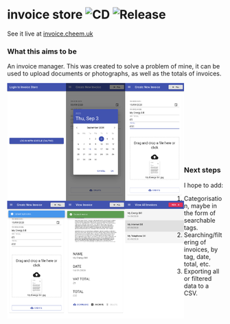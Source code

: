 # invoice store ![CD](https://github.com/cheemcheem/invoice-store/workflows/CD/badge.svg) ![Release](https://github.com/cheemcheem/invoice-store/workflows/Release/badge.svg)

See it live at [invoice.cheem.uk](https://invoice.cheem.uk)

### What this aims to be
An invoice manager. This was created to solve a problem of mine, it can be used to upload documents or photographs, as well as the totals of invoices.

<img src="/screenshots/login.png?raw=true"      align="left" height="275">
<img src="/screenshots/date.png?raw=true"       align="left" height="275">
<img src="/screenshots/form.png?raw=true"       align="left" height="275">
<img src="/screenshots/uploading.png?raw=true"  align="left" height="275">
<img src="/screenshots/created-1.png?raw=true"  align="left" height="275">
<img src="/screenshots/all.png?raw=true"        align="left" height="275">
<br><br><br><br><br><br><br><br><br><br>

### Next steps
I hope to add:
1. Categorisation, maybe in the form of searchable tags.
2. Searching/filtering of invoices, by tag, date, total, etc.
3. Exporting all or filtered data to a CSV.
